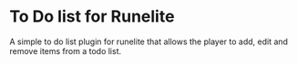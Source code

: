 # To Do list for Runelite

A simple to do list plugin for runelite that allows the player to add, edit and remove items from a todo list.